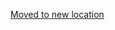 [Moved to new location](https://github.com/DataTalksClub/machine-learning-zoomcamp/blob/master/02-regression/08-baseline-model.md)